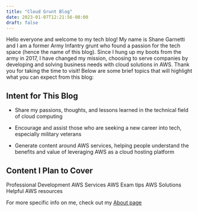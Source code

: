 ```yaml
---
title: "Cloud Grunt Blog"
date: 2023-01-07T12:21:56-08:00
draft: false
---
```


Hello everyone and welcome to my tech blog! My name is Shane Garnetti and I am a former Army Infantry grunt who found a passion for the tech space (hence the name of this blog). Since I hung up my boots from the army in 2017, I have changed my mission, choosing to serve companies by developing and solving business needs with cloud solutions in AWS. Thank you for taking the time to visit! Below are some brief topics that will highlight what you can expect from this blog:


## Intent for This Blog
- Share my passions, thoughts, and lessons learned in the technical field of cloud computing

- Encourage and assist those who are seeking a new career into tech, especially military veterans

- Generate content around AWS services, helping people understand the benefits and value of leveraging AWS as a cloud hosting platform 

## Content I Plan to Cover
Professional Development
AWS Services
AWS Exam tips
AWS Solutions
Helpful AWS resources

For more specific info on me, check out my [About page](/about)
